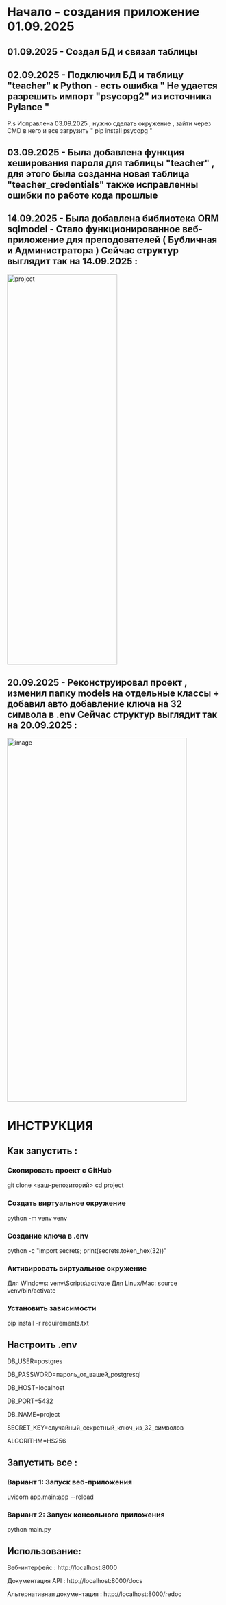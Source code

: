 # Начало - создания приложение 01.09.2025 

## 01.09.2025 - Создал БД и связал таблицы

## 02.09.2025 - Подключил БД и таблицу "teacher" к Python - есть ошибка " Не удается разрешить импорт "psycopg2" из источника Pylance " 

P.s Исправлена 03.09.2025 , нужно сделать окружение , зайти через CMD в него и все загрузить " pip install psycopg "

## 03.09.2025 - Была добавлена функция хеширования пароля для таблицы "teacher" , для этого была созданна новая таблица "teacher_credentials" также исправленны ошибки по работе кода прошлые

## 14.09.2025 - Была добавлена библиотека ORM sqlmodel - Стало функционированное веб-приложение для преподователей ( Бубличная и Администратора ) Сейчас структур выглядит так на 14.09.2025 : 

<img width="257" height="912" alt="project" src="https://github.com/user-attachments/assets/08b78f37-4e8e-479b-a9aa-dd50cfa651f4" />

## 20.09.2025 - Реконструировал проект , изменил папку models на отдельные классы + добавил авто добавление ключа на 32 символа в .env Сейчас структур выглядит так на 20.09.2025 : 

<img width="419" height="849" alt="image" src="https://github.com/user-attachments/assets/23bc841b-a7ae-4985-9fdc-e2b1f13e5524" />

# ИНСТРУКЦИЯ
##  Как запустить :

### Скопировать проект с GitHub
git clone <ваш-репозиторий>
cd project

### Создать виртуальное окружение
python -m venv venv

### Создание ключа в .env
python -c "import secrets; print(secrets.token_hex(32))"

### Активировать виртуальное окружение
Для Windows:
venv\Scripts\activate
Для Linux/Mac:
source venv/bin/activate

### Установить зависимости
pip install -r requirements.txt

## Настроить .env

DB_USER=postgres

DB_PASSWORD=пароль_от_вашей_postgresql

DB_HOST=localhost

DB_PORT=5432

DB_NAME=project

SECRET_KEY=случайный_секретный_ключ_из_32_символов

ALGORITHM=HS256

## Запустить все :

### Вариант 1: Запуск веб-приложения
uvicorn app.main:app --reload

### Вариант 2: Запуск консольного приложения
python main.py

## Использование:

Веб-интерфейс : http://localhost:8000

Документация API : http://localhost:8000/docs

Альтернативная документация : http://localhost:8000/redoc
